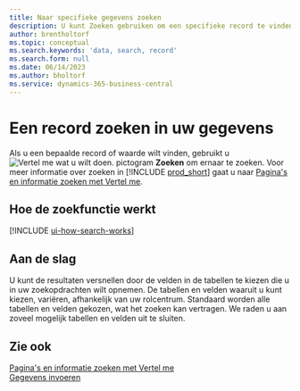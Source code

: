 ```yaml
---
title: Naar specifieke gegevens zoeken
description: U kunt Zoeken gebruiken om een specifieke record te vinden.
author: brentholtorf
ms.topic: conceptual
ms.search.keywords: 'data, search, record'
ms.search.form: null
ms.date: 06/14/2023
ms.author: bholtorf
ms.service: dynamics-365-business-central
---
```


# Een record zoeken in uw gegevens

Als u een bepaalde record of waarde wilt vinden, gebruikt u ![Vertel me wat u wilt doen.](media/ui-search/search.png "Zoeken naar pagina of rapport") pictogram **Zoeken** om ernaar te zoeken. Voor meer informatie over zoeken in [!INCLUDE [prod_short](includes/prod_short.md)] gaat u naar [Pagina's en informatie zoeken met Vertel me](ui-search.md).

## Hoe de zoekfunctie werkt

[!INCLUDE [ui-how-search-works](includes/ui-how-search-works.md)]

## Aan de slag

U kunt de resultaten versnellen door de velden in de tabellen te kiezen die u in uw zoekopdrachten wilt opnemen. De tabellen en velden waaruit u kunt kiezen, variëren, afhankelijk van uw rolcentrum. Standaard worden alle tabellen en velden gekozen, wat het zoeken kan vertragen. We raden u aan zoveel mogelijk tabellen en velden uit te sluiten.

## Zie ook

[Pagina's en informatie zoeken met Vertel me](ui-search.md)  
[Gegevens invoeren](ui-enter-data.md)  
